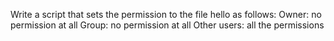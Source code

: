 Write a script that sets the permission to the file hello as follows:
Owner: no permission at all Group: no permission at all Other users: all the permissions
